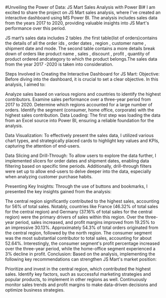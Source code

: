#Unveiling the Power of Data: JS Mart Sales Analysis with Power BI#
I am excited to share the project on JS Mart sales analysis, where I've created an interactive dashboard using MS Power BI. The analysis includes sales data from the years 2017 to 2020, providing valuable insights into JS Mart's performance over this period.

JS mart’s sales data includes 2 tables .the first table(list of orders)contains the details of all the order ids , order dates , region , customer name , shipment date and mode. The second table contains a more details break down of orders like product name , sales , discount , profit , quantity of product ordered andcategory to which the product belongs.The sales data from the year 2017 -2020 is taken into consideration.

Steps Involved in Creating the Interactive Dashboard for JS Mart:
Objective:
Before diving into the dashboard, it is crucial to set a clear objective. In this analysis, I aimed to:

Analyze sales based on various regions and countries to identify the highest contributors.
Examine sales performance over a three-year period from 2017 to 2020.
Determine which regions accounted for a large number of orders.
Identify the segment (consumer, home office, corporate) with the highest sales contribution.
Data Loading:
The first step was loading the data from an Excel source into Power BI, ensuring a reliable foundation for the analysis.

Data Visualization:
To effectively present the sales data, I utilized various chart types, and strategically placed cards to highlight key values and KPIs, capturing the attention of end-users.

Data Slicing and Drill-Through:
To allow users to explore the data further, I implemented slicers for order dates and shipment dates, enabling data filtering based on specific time periods. Additionally, drill-through filters were set up to allow end-users to delve deeper into the data, especially when analyzing customer purchase habits.

Presenting Key Insights:
Through the use of buttons and bookmarks, I presented the key insights gained from the analysis:

The central region significantly contributed to the highest sales, accounting for 56% of total sales. Notably, countries like France (46.32% of total sales for the central region) and Germany (37.16% of total sales for the central region) were the primary drivers of sales within this region.
Over the three-year period, sales increased, and profit margins improved from 19.25% to an impressive 30.13%.
Approximately 54.3% of total orders originated from the central region, followed by the north region.
The consumer segment was the most substantial contributor to total sales, accounting for about 52.64%. Interestingly, the consumer segment's profit percentage increased over the three-year period, while the home-office segment experienced a 3% decline in profit.
Conclusion:
Based on the analysis, implementing the following key recommendations can strengthen JS Mart's market position:

Prioritize and invest in the central region, which contributed the highest sales. Identify key factors, such as successful marketing strategies and popular products, to implement in other regions as well.
Continuously monitor sales trends and profit margins to make data-driven decisions and optimize business strategies.
